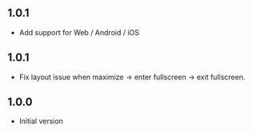 ## 1.0.1

* Add support for Web / Android / iOS

## 1.0.1

* Fix layout issue when maximize -> enter fullscreen -> exit fullscreen.

## 1.0.0

* Initial version
